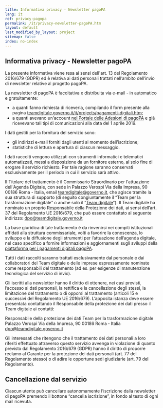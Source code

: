 ```yaml
---
title: Informativa privacy - Newsletter pagoPA
lang: it
ref: privacy-pagopa
permalink: /it/privacy-newsletter-pagoPA.htm
layout: default
last_modified_by_layout: project
sitemap: false
index: no-index
---
```


<h2>Informativa privacy - Newsletter pagoPA</h2>

La presente informativa viene resa ai sensi dell'art. 13 del Regolamento 2016/679 (GDPR) ed è relativa ai dati personali trattati nell’ambito dell’invio di newsletter relative al progetto pagoPA.

La newsletter di pagoPA è facoltativa e distribuita via e-mail - in automatico e gratuitamente:

- a quanti fanno richiesta di riceverla, compilando il form presente alla pagina [teamdigitale.governo.it/it/projects/pagamenti-digitali.htm](https://teamdigitale.governo.it/it/projects/pagamenti-digitali.htm);
- a quanti avevano un'account [nel Portale delle Adesioni di pagoPA](https://portal.pagopa.gov.it/pda-portal/admin/login) e già ricevevano tali tipi di comunicazioni alla data del 1 aprile 2019.

I dati gestiti per la fornitura del servizio sono:

- gli indirizzi e-mail forniti dagli utenti al momento dell’iscrizione;
- statistiche di lettura e apertura di ciascun messaggio. 

I dati raccolti vengono utilizzati con strumenti informatici e telematici automatizzati, messi a disposizione da un fornitore esterno, al solo fine di erogare il servizio richiesto. Per tale ragione saranno conservati esclusivamente per il periodo in cui il servizio sarà attivo. 

Il Titolare del trattamento è il Commissario Straordinario per l'attuazione dell'Agenda Digitale, con sede in Palazzo Verospi Via della Impresa, 90 00186 Roma - Italia, email [teamdigitale@governo.it](mailto:teamdigitale@governo.it), che agisce tramite la sua struttura di supporto (di seguito congiuntamente il “Team per la trasformazione digitale” o anche solo il “[Team digitale](https://teamdigitale.governo.it/)”).
Il Team digitale ha nominato un proprio Responsabile della Protezione dei dati, ai sensi dell’art. 37 del Regolamento UE 2016/679, che può essere contattato al seguente indirizzo: [dpo@teamdigitale.governo.it](mailto:dpo@teamdigitale.governo.it)

La base giuridica di tale trattamento è da rinvenirsi nei compiti istituzionali affidati alla struttura commissariale, volti a favorire la conoscenza, lo sviluppo e la diffusione degli strumenti per l’attuazione dell’agenda digitale, nel caso specifico a fornire informazioni e aggiornamenti sugli sviluppi della [piattaforma per i pagamenti digitali pagoPA](https://teamdigitale.governo.it/it/projects/pagamenti-digitali.htm). 

Tutti i dati raccolti saranno trattati esclusivamente dal personale e dai collaboratori del Team digitale o delle imprese espressamente nominate come responsabili del trattamento (ad es. per esigenze di manutenzione tecnologica del servizio di invio).

Gli iscritti alla newsletter hanno il diritto di ottenere, nei casi previsti, l’accesso ai dati personali, la rettifica e la cancellazione degli stessi, la limitazione del trattamento o di opporsi al trattamento (articoli 15 e successivi del Regolamento UE 2016/679). L’apposita istanza deve essere presentata contattando il Responsabile della protezione dei dati presso il Team digitale ai contatti:

Responsabile della protezione dei dati
Team per  la trasformazione digitale
Palazzo Verospi Via della Impresa, 90 00186 Roma - Italia
[dpo@teamdigitale.governo.it](mailto:dpo@teamdigitale.governo.it) 

Gli interessati che ritengono che il trattamento dei dati personali a loro riferiti effettuato attraverso questo servizio avvenga in violazione di quanto previsto dal Regolamento 2016/679 (GDPR) hanno il diritto di proporre reclamo al Garante per la protezione dei dati personali (art. 77 del Regolamento stesso) o di adire le opportune sedi giudiziarie (art. 79 del Regolamento).
 
Cancellazione dal servizio
--------------------------

Ciascun utente può cancellare autonomamente l’iscrizione dalla newsletter di pagoPA premendo il bottone “cancella iscrizione”, in fondo al testo di ogni mail ricevuta. 
